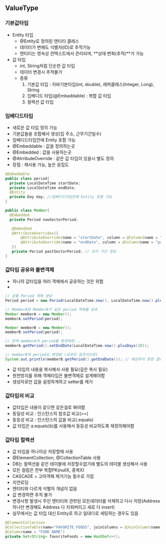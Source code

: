## ValueType

### 기본값타입
 - Entity 타입
   - @Entity로 정의된 엔티티 클래스
   - 데이터가 변해도 식별자(ID)로 추적가능
   - 엔티티는 영속성 컨텍스트에서 관리되며, **상태 변화(추적)**가 가능
 - 값 타입
   - int, String처럼 단순한 값 타입
   - 데이터 변경시 추적불가
   - 종류
      1. 기본값 타입 : 자바기본타입(int, double), 래퍼클래스(Integer, Long), String
      2. 임베디드 타입(@Embaddable) : 복합 값 타입
      3. 컬렉션 값 타입

### 임베디드타입
 - 새로운 값 타입 정의 가능
 - 기본값들을 조합해서 생성(집 주소, 근무기간일수)
 - 임베디드타입안에 Entity 포함 가능
 - @Embeddable : 값을 정의하는곳
 - @Embedded : 값을 사용하는곳
 - @AtrributeOverride : 같은 값 타입이 있을시 별도 정의
 - 장점 : 재사용 가능, 높은 응집도

 ```java
 @Embeddable
 public class period{
   private LocalDateTime startDate;
   private LocalDateTime endDate;
   @Entity
   private Day day; //임베디드타입안에 Entity 포함 가능
 }

 public class Member{
   @Embedded
   private Period nowSectorPeriod;

    @Embedded
    @AttributeOverrides({
        @AttributeOverride(name = "startDate", column = @Column(name = "pastStartDate")),
        @AttributeOverride(name = "endDate", column = @Column(name = "pastEndDate"))
    })
    private Period pastSectorPeriod; // 과거 기간 정보
 }
 ```

### 값타입 공유와 불변객체
 - 하나의 값타입을 여러 객체에서 공유하는 것은 위험
 - 
 ```java
 // 공통 Period 객체 생성
 Period period = new Period(LocalDateTime.now(), LocalDateTime.now().plusDays(10));
 
 // MemberA와 MemberB가 같은 period 객체를 공유
 Member memberA = new Member();
 memberA.setPeriod(period);
 
 Member memberB = new Member();
 memberB.setPeriod(period);

 // 만약 memberA의 period를 변경하면...
 memberA.getPeriod().setEndDate(LocalDateTime.now().plusDays(20));
 
 // memberB의 period도 변경됨 (공유된 참조이므로)
 System.out.println(memberB.getPeriod().getEndDate()); // 예상하지 못한 결과가 나올 수 있음
 ```
 - 값 타입의 내용을 복사해서 사용 필요(깊은 복사 필요)
 - 원천방지를 위해 객체타입은 불변객체로 설계해야함
 - 생성자로만 값을 설정하게하고 setter를 제거

### 값타입의 비교
 - 값타입은 내용이 같으면 같은걸로 봐야함
 - 동일성 비교 : 인스턴스의 참조값 비교(==)
 - 동등성 비교 : 인스턴스의 값을 비교(.equals)
 - 값 타입은 a.equals(b)를 사용해서 동등성 비교하도록 재정의해야함

### 값타입 컬렉션
 - 값 타입을 하나이상 저장할때 사용
 - @ElementCollection, @CollectionTable 사용
 - DB는 컬렉션을 같은 테이블에 저장할수없기에 별도의 테이블 생성해서 사용
 - 모든 컬럼은 전부 복합PK(nullX, 중복X)
 - CASCADE + 고아객체 제거기능 필수로 가짐
 - 지연로딩
 - 엔티티와 다르게 식별자 개념이 없음
 - 값 변경하면 추적 불가
 - 변경사항 발생시 주인 엔티티와 관련된 모든데이터를 삭제하고 다시 저장(Address하나만 변경해도 Address 다 지워버리고 새로 다 insert)
 - 실무에서는 값 타입 대신 Entity로 하고 일대다로 세팅하는 경우도 있음

 ```java
 @ElementCollection
 @CollectionTable(name="FAVORITE_FOODS", joinColumns = @JoinColumn(name = "MEMBER_ID"))
 @Column(name = "FOOD_NAME")
 private Set<String> favoriteFoods = new HashSet<>();
 ```
